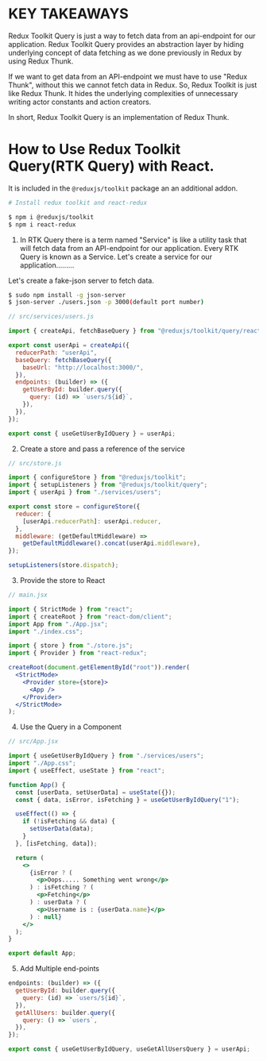 # KEY TAKEAWAYS

Redux Toolkit Query is just a way to fetch data from an api-endpoint for our application. Redux Toolkit Query provides an abstraction layer by hiding underlying concept of data fetching as we done previously in Redux by using Redux Thunk.

If we want to get data from an API-endpoint we must have to use "Redux Thunk", without this we cannot fetch data in Redux. So, Redux Toolkit is just like Redux Thunk. It hides the underlying complexities of unnecessary writing actor constants and action creators.

In short, Redux Toolkit Query is an implementation of Redux Thunk.

# How to Use Redux Toolkit Query(RTK Query) with React.

It is included in the <code>@reduxjs/toolkit</code> package an an additional addon.

```bash
# Install redux toolkit and react-redux

$ npm i @reduxjs/toolkit
$ npm i react-redux
```

1. In RTK Query there is a term named "Service" is like a utility task that will fetch data from an API-endpoint for our application. Every RTK Query is known as a Service. Let's create a service for our application.........

Let's create a fake-json server to fetch data.

```bash
$ sudo npm install -g json-server
$ json-server ./users.json -p 3000(default port number)
```

```js
// src/services/users.js

import { createApi, fetchBaseQuery } from "@reduxjs/toolkit/query/react";

export const userApi = createApi({
  reducerPath: "userApi",
  baseQuery: fetchBaseQuery({
    baseUrl: "http://localhost:3000/",
  }),
  endpoints: (builder) => ({
    getUserById: builder.query({
      query: (id) => `users/${id}`,
    }),
  }),
});

export const { useGetUserByIdQuery } = userApi;
```

2. Create a store and pass a reference of the service

```js
// src/store.js

import { configureStore } from "@reduxjs/toolkit";
import { setupListeners } from "@reduxjs/toolkit/query";
import { userApi } from "./services/users";

export const store = configureStore({
  reducer: {
    [userApi.reducerPath]: userApi.reducer,
  },
  middleware: (getDefaultMiddleware) =>
    getDefaultMiddleware().concat(userApi.middleware),
});

setupListeners(store.dispatch);
```

3. Provide the store to React

```jsx
// main.jsx

import { StrictMode } from "react";
import { createRoot } from "react-dom/client";
import App from "./App.jsx";
import "./index.css";

import { store } from "./store.js";
import { Provider } from "react-redux";

createRoot(document.getElementById("root")).render(
  <StrictMode>
    <Provider store={store}>
      <App />
    </Provider>
  </StrictMode>
);
```

4. Use the Query in a Component

```jsx
// src/App.jsx

import { useGetUserByIdQuery } from "./services/users";
import "./App.css";
import { useEffect, useState } from "react";

function App() {
  const [userData, setUserData] = useState({});
  const { data, isError, isFetching } = useGetUserByIdQuery("1");

  useEffect(() => {
    if (!isFetching && data) {
      setUserData(data);
    }
  }, [isFetching, data]);

  return (
    <>
      {isError ? (
        <p>Oops..... Something went wrong</p>
      ) : isFetching ? (
        <p>Fetching</p>
      ) : userData ? (
        <p>Username is : {userData.name}</p>
      ) : null}
    </>
  );
}

export default App;
```

5. Add Multiple end-points

```js
endpoints: (builder) => ({
  getUserById: builder.query({
    query: (id) => `users/${id}`,
  }),
  getAllUsers: builder.query({
    query: () => `users`,
  }),
});

export const { useGetUserByIdQuery, useGetAllUsersQuery } = userApi;
```
